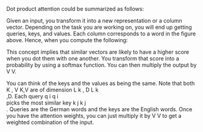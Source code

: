 Dot product attention could be summarized as follows:


Given an input, you transform it into a new representation or a column vector. Depending on the task you are working on, you will end up getting queries, keys, and values. Each column corresponds to a word in the figure above. Hence, when you compute the following: 


This concept implies that similar vectors are likely to have a higher score when you dot them with one another. You transform that score into a probability by using a softmax function. You can then multiply the output by 
V
V. 


You can think of the keys and the values as being the same. Note that both 
K
,
V
K,V are of dimension 
L
k
,
D
L 
k
​	
 ,D. Each query 
q
i
q 
i
​	
  picks the most similar key 
k
j
k 
j
​	
 . Queries are the German words and the keys are the English words. Once you have the attention weights, you can just multiply it by 
V
V to get a weighted combination of the input. 

